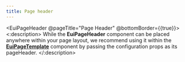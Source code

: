 ```yaml
---
title: Page header
---
```


<EuiPageHeader @pageTitle="Page Header" @bottomBorder={{true}}>
	<:description>
	<EuiText>While the <strong>EuiPageHeader</strong> component can be placed anywhere within your page layout, we recommend using it within the <a href="#"><strong>EuiPageTemplate</strong></a> component by passing the configuration props as its <EuiCode>pageHeader</EuiCode>.</EuiText>
	</:description>
	
</EuiPageHeader>